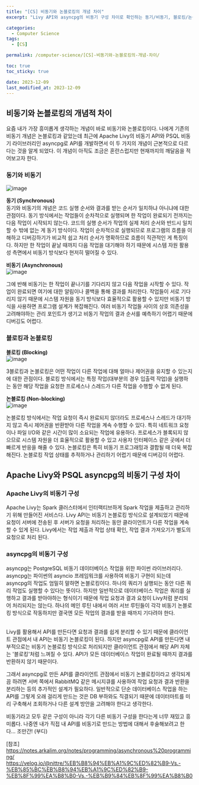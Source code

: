 ```yaml
---
title: "[CS] 비동기와 논블로킹의 개념 차이"
excerpt: "Livy API와 asyncpg의 비동기 구성 차이로 확인하는 동기/비동기, 블로킹/논블로킹의 개념"

categories:
  - Computer Science
tags:
  - [CS]

permalink: /computer-science/[CS]-비동기와-논블로킹의-개념-차이/

toc: true
toc_sticky: true

date: 2023-12-09
last_modified_at: 2023-12-09
---
```


## 비동기와 논블로킹의 개념적 차이
요즘 내가 가장 흥미롭게 생각하는 개념이 바로 비동기와 논블로킹이다.
나에게 기존의 비동기 개념은 논블로킹과 같았는데 최근에 Apache Livy의 비동기 API와 PSQL 비동기 라이브러리인 asyncpg로 API를 개발하면서 이 두 가지의 개념이 근본적으로 다르다는 것을 알게 되었다.
이 개념이 아직도 조금은 혼란스럽지만 현재까지의 깨달음을 적어보고자 한다.

### 동기와 비동기
![image](https://github.com/zisu17/zisu17.github.io/assets/108858121/89fa9316-c8c8-4daf-be7e-5654b156b573)

**동기 (Synchronous)**  
동기와 비동기의 개념은 코드 실행 순서와 결과를 받는 순서가 일치하냐 아니냐에 대한 관점이다.
동기 방식에서는 작업들이 순차적으로 실행되며 한 작업이 완료되기 전까지는 다음 작업이 시작되지 않는다.
코드의 실행 순서가 작업의 실제 처리 순서와 반드시 일치할 수 밖에 없는 게 동기 방식이다.
작업이 순차적으로 실행되므로 프로그램의 흐름을 이해하고 디버깅하기가 비교적 쉽고 처리 순서가 명확하므로 흐름이 직관적인 게 특징이다.
하지만 한 작업이 끝날 때까지 다음 작업을 대기해야 하기 때문에 시스템 자원 활용성 측면에서 비동기 방식보다 현저히 떨어질 수 있다.

**비동기 (Asynchronous)**  
![image](https://github.com/zisu17/zisu17.github.io/assets/108858121/86709dee-7c69-46a4-8e82-75b113028f26)

그에 반해 비동기는 한 작업이 끝나기를 기다리지 않고 다음 작업을 시작할 수 있다. 작업이 완료되면 여기에 대한 알림이나 콜백을 통해 결과를 처리한다.
작업들이 서로 기다리지 않기 때문에 시스템 자원을 동기 방식보다 효율적으로 활용할 수 있지만 비동기 방식을 사용하면 프로그램 설계가 복잡해진다.
여러 비동기 작업들 사이의 상호 의존성을 고려해야하는 관리 포인트가 생기고 비동기 작업의 결과 순서를 예측하기 어렵기 때문에 디버깅도 어렵다.

### 블로킹과 논블로킹
**블로킹 (Blocking)**  
![image](https://github.com/zisu17/zisu17.github.io/assets/108858121/49ee825b-1369-4b7c-90be-d3bef342b189)

3블로킹과 논블로킹은 어떤 작업이 다른 작업에 대해 얼마나 제어권을 유지할 수 있는지에 대한 관점이다.
블로킹 방식에서는 특정 작업(대부분의 경우 입출력 작업)을 실행하는 동안 해당 작업을 요청한 프로세스나 스레드가 다른 작업을 수행할 수 없게 된다.

**논블로킹 (Non-blocking)**  
![image](https://github.com/zisu17/zisu17.github.io/assets/108858121/e825b8fb-834f-4069-b829-0592d374956d)

논블로킹 방식에서는 작업 요청이 즉시 완료되지 않더라도 프로세스나 스레드가 대기하지 않고 즉시 제어권을 반환받아 다른 작업을 계속 수행할 수 있다.
특히 네트워크 요청이나 파일 I/O와 같은 시간이 많이 소요되는 작업에 유용하다.
프로세스가 블록되지 않으므로 시스템 자원을 더 효율적으로 활용할 수 있고 사용자 인터페이스 같은 곳에서 더 빠르게 반응을 해줄 수 있다.
논블로킹은 특히 비동기 프로그래밍과 결합될 때 더욱 복잡해진다. 논블로킹 작업 상태를 추적하거나 관리하기 어렵기 때문에 디버깅이 어렵다.

## Apache Livy와 PSQL asyncpg의 비동기 구성 차이

### Apache Livy의 비동기 구성
Apache Livy는 Spark 클러스터에서 인터랙티브하게 Spark 작업을 제출하고 관리하기 위해 만들어진 서비스다.
Livy API는 비동기 논블로킹 방식으로 설계되었기 때문에 요청이 서버에 전송된 후 서버가 요청을 처리하는 동안 클라이언트가 다른 작업을 계속할 수 있게 된다.
Livy에서는 작업 제출과 작업 상태 확인, 작업 결과 가져오기가 별도의 요청으로 처리 된다.

### asyncpg의 비동기 구성
asyncpg는 PostgreSQL 비동기 데이터베이스 작업을 위한 파이썬 라이브러리다.
asyncpg는 파이썬의 asyncio 프레임워크를 사용하여 비동기 구현이 되는데 asyncpg의 작업도 엄밀히 말하면 논블로킹이다.
하나의 쿼리가 실행되는 동안 다른 쿼리 작업도 실행할 수 있다는 뜻이다.
하지만 일반적으로 데이터베이스 작업은 쿼리를 실행하고 결과를 받아야하는 형식이기 때문에 작업 요청과 결과 요청이 Livy처럼 분리되어 처리되지는 않는다.
하나의 메인 루틴 내에서 여러 서브 루틴들이 각각 비동기 논블로킹 방식으로 작동하지만 결국엔 모든 작업의 결과를 받을 때까지 기다려야 한다. 

<br>
Livy를 활용해서 API를 만든다면 요청과 결과를 쉽게 분리할 수 있기 때문에 클라이언트 관점에서 내 API는 비동기 논블로킹이 된다.
하지만 asyncpg로 API를 만든다면 내부적으로는 비동기 논블로킹 방식으로 처리되지만 클라이언트 관점에서 해당 API 자체는 '블로킹'처럼 느껴질 수 있다.
API가 모든 데이터베이스 작업이 완료될 때까지 결과를 반환하지 않기 때문이다.


그래서 asyncpg로 만든 API를 클라이언트 관점에서 비동기 논블로킹이라고 생각되게끔 하려면 서버 쪽에서 RabbitMQ 같은 메시지큐를 사용하여 작업 요청과 결과 반환을 분리하는 등의 추가적인 설계가 필요하다.
일반적으로 단순 데이터베이스 작업을 하는 API를 그렇게 오래 걸리게 만드는 것은 DB 부하와도 직결되기 때문에 데이터마트를 미리 구축해서 조회하거나 다른 설계 방안을 고려해야 한다고 생각한다.

비동기라고 모두 같은 구성이 아니라 각기 다른 비동기 구성을 한다는게 너무 재밌고 흥미롭다.
나중엔 내가 직접 내 API를 비동기로 만드는 방법에 대해서 후술해보려고 한다... 조만간! (부디)

[참조]  
https://notes.arkalim.org/notes/programming/asynchronous%20programming/  
https://velog.io/@nittre/%EB%B8%94%EB%A1%9C%ED%82%B9-Vs.-%EB%85%BC%EB%B8%94%EB%A1%9C%ED%82%B9-%EB%8F%99%EA%B8%B0-Vs.-%EB%B9%84%EB%8F%99%EA%B8%B0  



